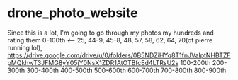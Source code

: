 # drone_photo_website
Since this is a lot, I'm going to go through my photos my hundreds and rating them
0-100th <-- 25, 44-9, 45-8, 48, 57, 58, 62, 64, 70(of pierre running lol), 
https://drive.google.com/drive/u/0/folders/0B5NDZiHYq8T1fnJValptNHBTZFpMQkhwT3JFMG8yY05jY0NsX1ZDR1AtOTBfcEd4LTRsU2s
100-200th
200-300th
300-400th
400-500th
500-600th
600-700th
700-800th
800-900th

